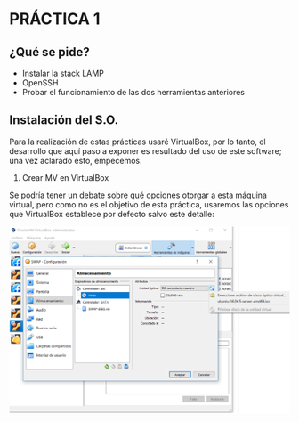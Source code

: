 # PRÁCTICA 1

## ¿Qué se pide?

  - Instalar la stack LAMP
  - OpenSSH
  - Probar el funcionamiento de las dos herramientas anteriores
  
## Instalación del S.O.

Para la realización de estas prácticas usaré VirtualBox, por lo tanto, el desarrollo que aquí paso a exponer
es resultado del uso de este software; una vez aclarado esto, empecemos.

1) Crear MV en VirtualBox
  
  Se podría tener un debate sobre qué opciones otorgar a esta máquina virtual, pero como no es el objetivo de esta práctica,
  usaremos las opciones que VirtualBox establece por defecto salvo este detalle: 
  
  ![Ruta incorrecta](./img/seleccion-SO.png)
